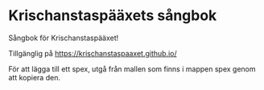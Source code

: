 # Krischanstaspääxets sångbok
Sångbok för Krischanstaspääxet!

Tillgänglig på https://krischanstaspaaxet.github.io/


För att lägga till ett spex, utgå från mallen som finns i mappen spex genom att kopiera den.
